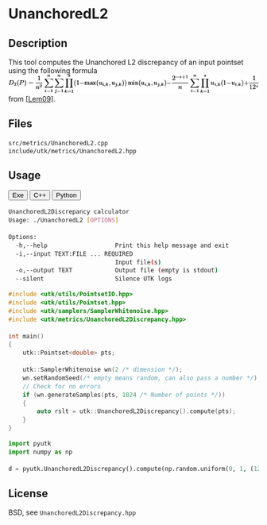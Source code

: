 # UnanchoredL2

## Description

This tool computes the Unanchored L2 discrepancy of an input pointset using the following formula  
[![](../figs/unanchored_disc.png)](../figs/unanchored_disc.png)  
from [[Lem09]](http://www.springer.com/us/book/9780387781648).


## Files

```
src/metrics/UnanchoredL2.cpp  
include/utk/metrics/UnanchoredL2.hpp
```

## Usage

<button class="tablink exebutton" onclick="openCode('exe', this)" markdown="1">Exe</button> 
<button class="tablink cppbutton" onclick="openCode('cpp', this)" markdown="1">C++</button> 
<button class="tablink pybutton" onclick="openCode('py', this)" markdown="1">Python</button> 
<br/>
  

<div class="exe tabcontent">

```bash
UnanchoredL2Discrepancy calculator
Usage: ./UnanchoredL2 [OPTIONS]

Options:
  -h,--help                   Print this help message and exit
  -i,--input TEXT:FILE ... REQUIRED
                              Input file(s)
  -o,--output TEXT            Output file (empty is stdout)
  --silent                    Silence UTK logs

```

</div>

<div class="cpp tabcontent">

```  cpp
#include <utk/utils/PointsetIO.hpp>
#include <utk/utils/Pointset.hpp>
#include <utk/samplers/SamplerWhitenoise.hpp>
#include <utk/metrics/UnanchoredL2Discrepancy.hpp>

int main()
{
    utk::Pointset<double> pts;

    utk::SamplerWhitenoise wn(2 /* dimension */);
    wn.setRandomSeed(/* empty means random, can also pass a number */);
    // Check for no errors
    if (wn.generateSamples(pts, 1024 /* Number of points */))
    {
        auto rslt = utk::UnanchoredL2Discrepancy().compute(pts);
    }
}
```  

</div>

<div class="py tabcontent">

``` python
import pyutk
import numpy as np

d = pyutk.UnanchoredL2Discrepancy().compute(np.random.uniform(0, 1, (128, 2)))
```  

</div>

## License

BSD, see `UnanchoredL2Discrepancy.hpp`
